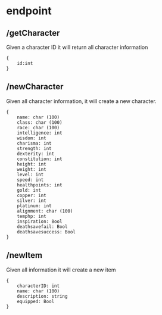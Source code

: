 # endpoint
## /getCharacter
Given a character ID it will return all character information
```
{
    id:int
}
```

## /newCharacter
Given all character information, it will create a new character.
```
{
    name: char (100)
    class: char (100)
    race: char (100)
    intelligence: int
    wisdom: int
    charisma: int
    strength: int
    dexterity: int
    constitution: int
    height: int
    weight: int
    level: int
    speed: int
    healthpoints: int   
    gold: int
    copper: int
    silver: int
    platinum: int
    alignment: char (100)
    temphp: int
    inspiration: Bool
    deathsavefail: Bool
    deathsavesuccess: Bool
}
```

## /newItem
Given all information it will create a new item
```
{
    characterID: int
    name: char (100)
    description: string
    equipped: Bool
}
```
